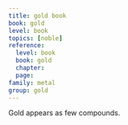 ```yaml
---
title: gold book
book: gold
level: book
topics: [noble]
reference:
  level: book
  book: gold
  chapter:
  page:
family: metal
group: gold
---
```

Gold appears as few compounds.
